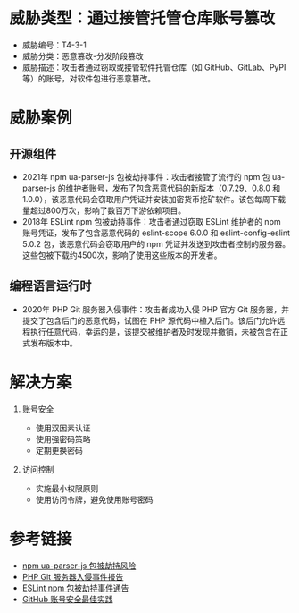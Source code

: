 # 威胁类型：通过接管托管仓库账号篡改
- 威胁编号：T4-3-1
- 威胁分类：恶意篡改-分发阶段篡改
- 威胁描述：攻击者通过窃取或接管软件托管仓库（如 GitHub、GitLab、PyPI 等）的账号，对软件包进行恶意篡改。

# 威胁案例
## 开源组件
- 2021年 npm ua-parser-js 包被劫持事件：攻击者接管了流行的 npm 包 ua-parser-js 的维护者账号，发布了包含恶意代码的新版本（0.7.29、0.8.0 和 1.0.0），该恶意代码会窃取用户凭证并安装加密货币挖矿软件。该包每周下载量超过800万次，影响了数百万下游依赖项目。
- 2018年 ESLint npm 包被劫持事件：攻击者通过窃取 ESLint 维护者的 npm 账号凭证，发布了包含恶意代码的 eslint-scope 6.0.0 和 eslint-config-eslint 5.0.2 包，该恶意代码会窃取用户的 npm 凭证并发送到攻击者控制的服务器。这些包被下载约4500次，影响了使用这些版本的开发者。

## 编程语言运行时
- 2020年 PHP Git 服务器入侵事件：攻击者成功入侵 PHP 官方 Git 服务器，并提交了包含后门的恶意代码，试图在 PHP 源代码中植入后门。该后门允许远程执行任意代码，幸运的是，该提交被维护者及时发现并撤销，未被包含在正式发布版本中。

# 解决方案
1. 账号安全
   - 使用双因素认证
   - 使用强密码策略
   - 定期更换密码

2. 访问控制
   - 实施最小权限原则
   - 使用访问令牌，避免使用账号密码

# 参考链接
- [npm ua-parser-js 包被劫持风险](https://github.com/advisories/GHSA-pjwm-rvh2-c87w)
- [PHP Git 服务器入侵事件报告](https://news-web.php.net/php.internals/113838)
- [ESLint npm 包被劫持事件通告](https://eslint.org/blog/2018/07/postmortem-for-malicious-package-publishes/)
- [GitHub 账号安全最佳实践](https://docs.github.com/en/authentication/securing-your-account-with-two-factor-authentication-2fa) 